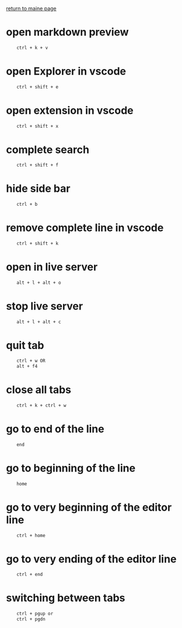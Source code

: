 [return to maine page](readme.md)

# open markdown preview

```bash
    ctrl + k + v
```

# open Explorer in vscode

```bash
    ctrl + shift + e
```

# open extension in vscode

```bash
    ctrl + shift + x
```

# complete search

```bash
    ctrl + shift + f
```

# hide side bar

```bash
    ctrl + b
```

# remove complete line in vscode

```bash
    ctrl + shift + k
```

# open in live server

```bash
    alt + l + alt + o
```

# stop live server

```bash
    alt + l + alt + c
```

# quit tab

```bash
    ctrl + w OR
    alt + f4
```

# close all tabs

```bash
    ctrl + k + ctrl + w
```

# go to end of the line

```bash
    end
```

# go to beginning of the line

```bash
    home
```

# go to very beginning of the editor line

```bash
    ctrl + home
```

# go to very ending of the editor line

```bash
    ctrl + end
```

# switching between tabs

```bash
    ctrl + pgup or
    ctrl + pgdn
```